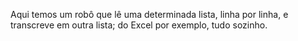 Aqui temos um robô que lê uma determinada lista,
linha por linha, e transcreve em outra lista; do
Excel por exemplo, tudo sozinho.
